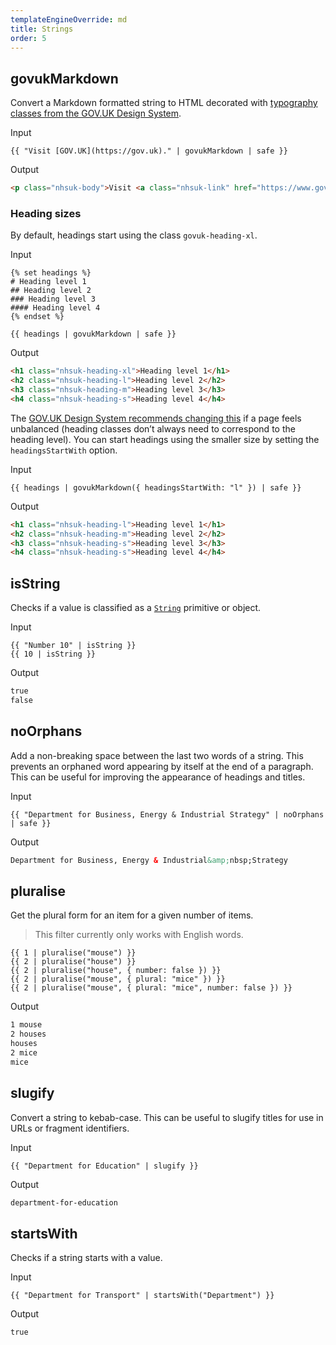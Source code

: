 ```yaml
---
templateEngineOverride: md
title: Strings
order: 5
---
```


## govukMarkdown

Convert a Markdown formatted string to HTML decorated with [typography classes from the GOV.UK Design System](https://design-system.service.gov.uk/styles/typography/).

Input

```njk
{{ "Visit [GOV.UK](https://gov.uk)." | govukMarkdown | safe }}
```

Output

```html
<p class="nhsuk-body">Visit <a class="nhsuk-link" href="https://www.gov.uk">GOV.UK</a>.</p>
```

### Heading sizes

By default, headings start using the class `govuk-heading-xl`.

Input

```njk
{% set headings %}
# Heading level 1
## Heading level 2
### Heading level 3
#### Heading level 4
{% endset %}

{{ headings | govukMarkdown | safe }}
```

Output

```html
<h1 class="nhsuk-heading-xl">Heading level 1</h1>
<h2 class="nhsuk-heading-l">Heading level 2</h2>
<h3 class="nhsuk-heading-m">Heading level 3</h3>
<h4 class="nhsuk-heading-s">Heading level 4</h4>
```

The [GOV.UK Design System recommends changing this](https://design-system.service.gov.uk/styles/typography/#headings) if a page feels unbalanced (heading classes don’t always need to correspond to the heading level). You can start headings using the smaller size by setting the `headingsStartWith` option.

Input

```njk
{{ headings | govukMarkdown({ headingsStartWith: "l" }) | safe }}
```

Output

```html
<h1 class="nhsuk-heading-l">Heading level 1</h1>
<h2 class="nhsuk-heading-m">Heading level 2</h2>
<h3 class="nhsuk-heading-s">Heading level 3</h3>
<h4 class="nhsuk-heading-s">Heading level 4</h4>
```

## isString

Checks if a value is classified as a [`String`](https://developer.mozilla.org/en-US/docs/Web/JavaScript/Reference/Global_Objects/String) primitive or object.

Input

```njk
{{ "Number 10" | isString }}
{{ 10 | isString }}
```

Output

```html
true
false
```

## noOrphans

Add a non-breaking space between the last two words of a string. This prevents an orphaned word appearing by itself at the end of a paragraph. This can be useful for improving the appearance of headings and titles.

Input

```njk
{{ "Department for Business, Energy & Industrial Strategy" | noOrphans | safe }}
```

Output

```html
Department for Business, Energy & Industrial&amp;nbsp;Strategy
```

## pluralise

Get the plural form for an item for a given number of items.

> This filter currently only works with English words.

```njk
{{ 1 | pluralise("mouse") }}
{{ 2 | pluralise("house") }}
{{ 2 | pluralise("house", { number: false }) }}
{{ 2 | pluralise("mouse", { plural: "mice" }) }}
{{ 2 | pluralise("mouse", { plural: "mice", number: false }) }}
```

Output

```html
1 mouse
2 houses
houses
2 mice
mice
```

## slugify

Convert a string to kebab-case. This can be useful to slugify titles for use in URLs or fragment identifiers.

Input

```njk
{{ "Department for Education" | slugify }}
```

Output

```html
department-for-education
```

## startsWith

Checks if a string starts with a value.

Input

```njk
{{ "Department for Transport" | startsWith("Department") }}
```

Output

```html
true
```
